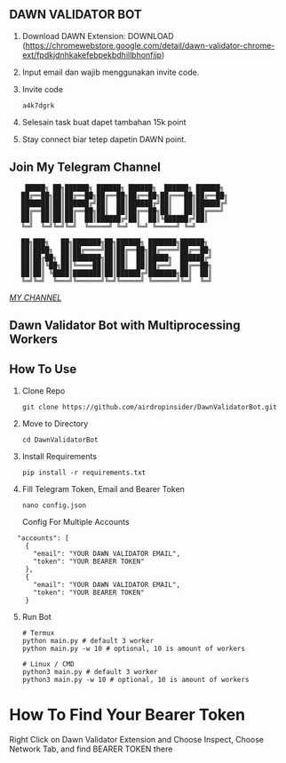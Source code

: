 ## DAWN VALIDATOR BOT
1. Download DAWN Extension: DOWNLOAD (https://chromewebstore.google.com/detail/dawn-validator-chrome-ext/fpdkjdnhkakefebpekbdhillbhonfjjp)
2. Input email dan wajib menggunakan invite code. 
3. Invite code

   ```
   a4k7dgrk
   ```
5. Selesain task buat dapet tambahan 15k point
6. Stay connect biar tetep dapetin DAWN point.

## Join My Telegram Channel

        █████╗ ██╗██████╗ ██████╗ ██████╗  ██████╗ ██████╗ 
       ██╔══██╗██║██╔══██╗██╔══██╗██╔══██╗██╔═══██╗██╔══██╗
       ███████║██║██████╔╝██║  ██║██████╔╝██║   ██║██████╔╝
       ██╔══██║██║██╔══██╗██║  ██║██╔══██╗██║   ██║██╔═══╝ 
       ██║  ██║██║██║  ██║██████╔╝██║  ██║╚██████╔╝██║     
       ╚═╝  ╚═╝╚═╝╚═╝  ╚═════╝ ╚═╝  ╚═╝ ╚═════╝ ╚═╝     
                                                           
       ██╗███╗   ██╗███████╗██╗██████╗ ███████╗██████╗     
       ██║████╗  ██║██╔════╝██║██╔══██╗██╔════╝██╔══██╗    
       ██║██╔██╗ ██║███████╗██║██║  ██║█████╗  ██████╔╝    
       ██║██║╚██╗██║╚════██║██║██║  ██║██╔══╝  ██╔══██╗    
       ██║██║ ╚████║███████║██║██████╔╝███████╗██║  ██║    
       ╚═╝╚═╝  ╚═══╝╚══════╝╚═╝╚═════╝ ╚══════╝╚═╝  ╚═╝

[*MY CHANNEL*](https://t.me/AirdropInsiderID)

## Dawn Validator Bot with Multiprocessing Workers

## How To Use
1.  Clone Repo
    ```
    git clone https://github.com/airdropinsider/DawnValidatorBot.git
    ```
2.  Move to Directory
    ```
    cd DawnValidatorBot
    ```
3.  Install Requirements
    ```
    pip install -r requirements.txt
    ```
4.  Fill Telegram Token, Email and Bearer Token
    ```
    nano config.json
    ```
    Config For Multiple Accounts
```
  "accounts": [
    {
      "email": "YOUR DAWN VALIDATOR EMAIL",
      "token": "YOUR BEARER TOKEN"
    },
    {
      "email": "YOUR DAWN VALIDATOR EMAIL",
      "token": "YOUR BEARER TOKEN"
    }
```
5.  Run Bot
    ```
    # Termux
    python main.py # default 3 worker
    python main.py -w 10 # optional, 10 is amount of workers

    # Linux / CMD
    python3 main.py # default 3 worker
    python3 main.py -w 10 # optional, 10 is amount of workers
    ```
# How To Find Your Bearer Token

Right Click on Dawn Validator Extension and Choose Inspect, Choose Network Tab, and find BEARER TOKEN there

